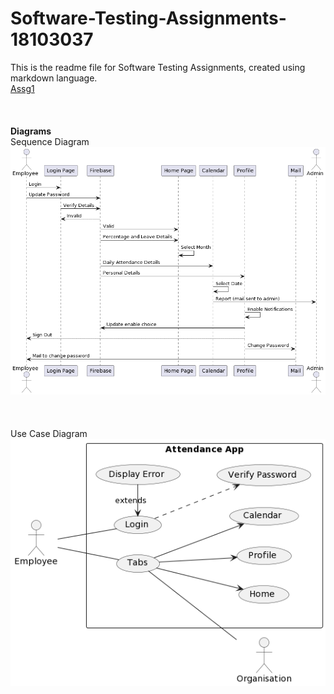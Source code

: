 # Software-Testing-Assignments-18103037
This is the readme file for Software Testing Assignments, created using markdown language.<br />
[Assg1](https://github.com/bansalgb05/Software-Testing-Assignments/tree/main/Assignment%201)<br /><br /><br /><br />
**Diagrams**<br />
Sequence Diagram<br />
![Sequence Diagram](https://github.com/bansalgb05/Software-Testing-Assignments/blob/main/Assignment%201/sequence%20diagram.png)<br /><br /><br /><br />
Use Case Diagram<br />
![Use Case Diagram](https://github.com/bansalgb05/Software-Testing-Assignments/blob/main/Assignment%201/use-case.png)
